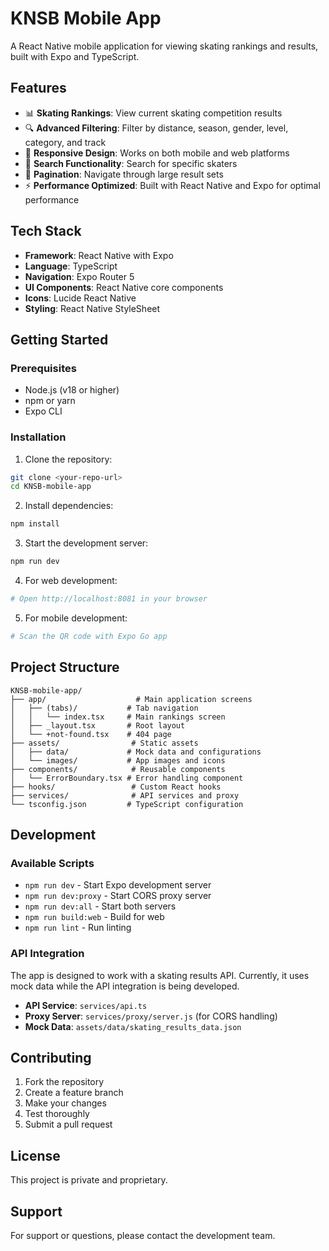 # KNSB Mobile App

A React Native mobile application for viewing skating rankings and results, built with Expo and TypeScript.

## Features

- 📊 **Skating Rankings**: View current skating competition results
- 🔍 **Advanced Filtering**: Filter by distance, season, gender, level, category, and track
- 📱 **Responsive Design**: Works on both mobile and web platforms
- 🎯 **Search Functionality**: Search for specific skaters
- 📄 **Pagination**: Navigate through large result sets
- ⚡ **Performance Optimized**: Built with React Native and Expo for optimal performance

## Tech Stack

- **Framework**: React Native with Expo
- **Language**: TypeScript
- **Navigation**: Expo Router 5
- **UI Components**: React Native core components
- **Icons**: Lucide React Native
- **Styling**: React Native StyleSheet

## Getting Started

### Prerequisites

- Node.js (v18 or higher)
- npm or yarn
- Expo CLI

### Installation

1. Clone the repository:
```bash
git clone <your-repo-url>
cd KNSB-mobile-app
```

2. Install dependencies:
```bash
npm install
```

3. Start the development server:
```bash
npm run dev
```

4. For web development:
```bash
# Open http://localhost:8081 in your browser
```

5. For mobile development:
```bash
# Scan the QR code with Expo Go app
```

## Project Structure

```
KNSB-mobile-app/
├── app/                    # Main application screens
│   ├── (tabs)/           # Tab navigation
│   │   └── index.tsx     # Main rankings screen
│   ├── _layout.tsx       # Root layout
│   └── +not-found.tsx    # 404 page
├── assets/                # Static assets
│   ├── data/             # Mock data and configurations
│   └── images/           # App images and icons
├── components/            # Reusable components
│   └── ErrorBoundary.tsx # Error handling component
├── hooks/                 # Custom React hooks
├── services/              # API services and proxy
└── tsconfig.json         # TypeScript configuration
```

## Development

### Available Scripts

- `npm run dev` - Start Expo development server
- `npm run dev:proxy` - Start CORS proxy server
- `npm run dev:all` - Start both servers
- `npm run build:web` - Build for web
- `npm run lint` - Run linting

### API Integration

The app is designed to work with a skating results API. Currently, it uses mock data while the API integration is being developed.

- **API Service**: `services/api.ts`
- **Proxy Server**: `services/proxy/server.js` (for CORS handling)
- **Mock Data**: `assets/data/skating_results_data.json`

## Contributing

1. Fork the repository
2. Create a feature branch
3. Make your changes
4. Test thoroughly
5. Submit a pull request

## License

This project is private and proprietary.

## Support

For support or questions, please contact the development team.
